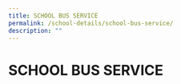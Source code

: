 ```yaml
---
title: SCHOOL BUS SERVICE
permalink: /school-details/school-bus-service/
description: ""
---
```

# SCHOOL BUS SERVICE